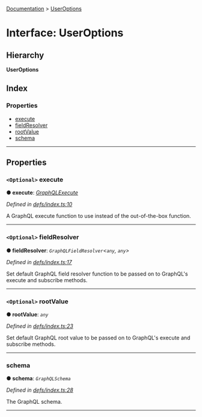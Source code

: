 [Documentation](../README.md) > [UserOptions](../interfaces/useroptions.md)

# Interface: UserOptions

## Hierarchy

**UserOptions**

## Index

### Properties

* [execute](useroptions.md#execute)
* [fieldResolver](useroptions.md#fieldresolver)
* [rootValue](useroptions.md#rootvalue)
* [schema](useroptions.md#schema)

---

## Properties

<a id="execute"></a>

### `<Optional>` execute

**● execute**: *[GraphQLExecute](../#graphqlexecute)*

*Defined in [defs/index.ts:10](https://github.com/bad-batch/handl/blob/20503ed/packages/execute/src/defs/index.ts#L10)*

A GraphQL execute function to use instead of the out-of-the-box function.

___
<a id="fieldresolver"></a>

### `<Optional>` fieldResolver

**● fieldResolver**: *`GraphQLFieldResolver`<`any`, `any`>*

*Defined in [defs/index.ts:17](https://github.com/bad-batch/handl/blob/20503ed/packages/execute/src/defs/index.ts#L17)*

Set default GraphQL field resolver function to be passed on to GraphQL's execute and subscribe methods.

___
<a id="rootvalue"></a>

### `<Optional>` rootValue

**● rootValue**: *`any`*

*Defined in [defs/index.ts:23](https://github.com/bad-batch/handl/blob/20503ed/packages/execute/src/defs/index.ts#L23)*

Set default GraphQL root value to be passed on to GraphQL's execute and subscribe methods.

___
<a id="schema"></a>

###  schema

**● schema**: *`GraphQLSchema`*

*Defined in [defs/index.ts:28](https://github.com/bad-batch/handl/blob/20503ed/packages/execute/src/defs/index.ts#L28)*

The GraphQL schema.

___

